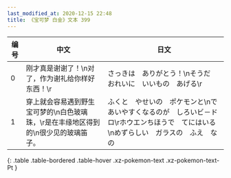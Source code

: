 ```yaml
---
last_modified_at: 2020-12-15 22:48
title: 《宝可梦 白金》文本 399
---
```

| 编号 | 中文 | 日文 |
| ---- | ---- | ---- |
| 0 | 刚才真是谢谢了！\n对了，作为谢礼给你样好东西！\r | さっきは　ありがとう！\nそうだ　おれいに　いいもの　あげる\r |
| 1 | 穿上就会容易遇到野生宝可梦的\n白色玻璃珠，\r是在丰缘地区得到的\n很少见的玻璃笛子。 | ふくと　やせいの　ポケモンと\nであいやすくなるのが　しろいビ－ドロ\rホウエンちほうで　てにはいる\nめずらしい　ガラスの　ふえ　なの |
{: .table .table-bordered .table-hover .xz-pokemon-text .xz-pokemon-text-Pt }